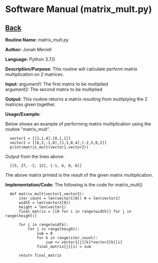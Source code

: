 # Software Manual (matrix_mult.py)

## [Back](../softwaremanual)

**Routine Name:**           matrix_mult.py

**Author:** Jonah Merrell

**Language:** Python 3.7.0

**Description/Purpose:** This routine will calculate perform matrix multiplication on 2 matrices.

**Input:** argument1: The first matrix to be multiplied<br>
		   argument2: The second matrix to be multiplied<br>

**Output:** This routine returns a matrix resulting from multiplying the 2 matrices given together.

**Usage/Example:**

Below shows an example of performing matrix multiplication using the routine "matrix_mult". 

      vector1 = [[2,1,4],[0,1,1]]
      vector2 = [[6,3,-1,0],[1,1,0,4],[-2,5,0,2]]
      print(matrix_mult(vector1,vector2))

Output from the lines above:

      [[5, 27, -2, 12], [-1, 6, 0, 6]]

The above matrix printed is the result of the given matrix multiplication.

**Implementation/Code:** The following is the code for matrix_mult()


      def matrix_mult(vector1,vector2):
          iter_count = len(vector1[0]) # = len(vector2)
          width = len(vector2[0])
          height = len(vector1)
          final_matrix = [[0 for i in range(width)] for j in range(height)]
      
          for i in range(width):
              for j in range(height):
                  sum = 0
                  for k in range(iter_count):
                      sum += vector1[j][k]*vector2[k][i]
                  final_matrix[j][i] = sum
      
          return final_matrix
